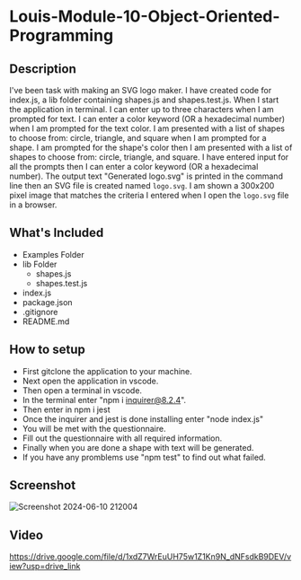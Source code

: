 # Louis-Module-10-Object-Oriented-Programming
## Description
I've been task with making an SVG logo maker. I have created code for index.js, a lib folder containing shapes.js and shapes.test.js.
When I start the application in terminal.
I can enter up to three characters when I am prompted for text.
I can enter a color keyword (OR a hexadecimal number) when I am prompted for the text color.
I am presented with a list of shapes to choose from: circle, triangle, and square when I am prompted for a shape.
I am prompted for the shape's color then I am presented with a list of shapes to choose from: circle, triangle, and square.
I have entered input for all the prompts then I can enter a color keyword (OR a hexadecimal number).
The output text "Generated logo.svg" is printed in the command line then an SVG file is created named `logo.svg`.
I am shown a 300x200 pixel image that matches the criteria I entered when I open the `logo.svg` file in a browser.

## What's Included
* Examples Folder
* lib Folder
  * shapes.js
  * shapes.test.js
* index.js
* package.json
* .gitignore
* README.md
  
## How to setup
  * First gitclone the application to your machine.
  * Next open the application in vscode. 
  * Then open a terminal in vscode.
  * In the terminal enter "npm i inquirer@8.2.4".
  * Then enter in npm i jest
  * Once the inquirer and jest is done installing enter "node index.js"
  * You will be met with the questionnaire.
  * Fill out the questionnaire with all required information.
  * Finally when you are done a shape with text will be generated.
  * If you have any promblems use "npm test" to find out what failed.

## Screenshot
![Screenshot 2024-06-10 212004](https://github.com/Dark-N-Oak/Louis-Module-10-Object-Oriented-Programming/assets/163933013/4bdb6c0b-250d-48c0-847b-9e4a0ed9b8ee)

## Video
https://drive.google.com/file/d/1xdZ7WrEuUH75w1Z1Kn9N_dNFsdkB9DEV/view?usp=drive_link 
